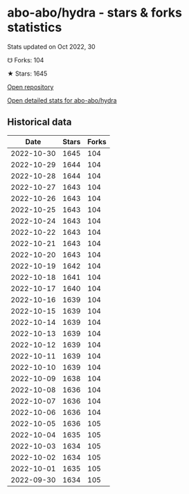 # abo-abo/hydra - stars & forks statistics

Stats updated on Oct 2022, 30

☋ Forks: 104

★ Stars: 1645

[Open repository](https://github.com/abo-abo/hydra)

[Open detailed stats for abo-abo/hydra](https://reviewgithub.com/rep/abo-abo/hydra)

## Historical data
| Date | Stars | Forks |
|------|-------|-------|
| 2022-10-30 | 1645 | 104 | 
| 2022-10-29 | 1644 | 104 | 
| 2022-10-28 | 1644 | 104 | 
| 2022-10-27 | 1643 | 104 | 
| 2022-10-26 | 1643 | 104 | 
| 2022-10-25 | 1643 | 104 | 
| 2022-10-24 | 1643 | 104 | 
| 2022-10-22 | 1643 | 104 | 
| 2022-10-21 | 1643 | 104 | 
| 2022-10-20 | 1643 | 104 | 
| 2022-10-19 | 1642 | 104 | 
| 2022-10-18 | 1641 | 104 | 
| 2022-10-17 | 1640 | 104 | 
| 2022-10-16 | 1639 | 104 | 
| 2022-10-15 | 1639 | 104 | 
| 2022-10-14 | 1639 | 104 | 
| 2022-10-13 | 1639 | 104 | 
| 2022-10-12 | 1639 | 104 | 
| 2022-10-11 | 1639 | 104 | 
| 2022-10-10 | 1639 | 104 | 
| 2022-10-09 | 1638 | 104 | 
| 2022-10-08 | 1636 | 104 | 
| 2022-10-07 | 1636 | 104 | 
| 2022-10-06 | 1636 | 104 | 
| 2022-10-05 | 1636 | 105 | 
| 2022-10-04 | 1635 | 105 | 
| 2022-10-03 | 1634 | 105 | 
| 2022-10-02 | 1634 | 105 | 
| 2022-10-01 | 1635 | 105 | 
| 2022-09-30 | 1634 | 105 | 


